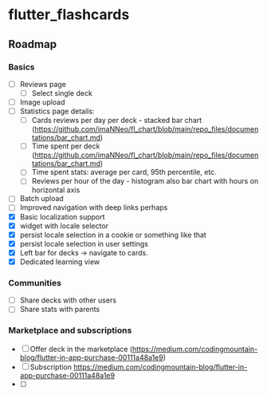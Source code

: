 # flutter_flashcards

## Roadmap

### Basics

- [ ] Reviews page
  - [ ] Select single deck
- [ ] Image upload
- [ ] Statistics page details:
  - [ ] Cards reviews per day per deck - stacked bar chart (https://github.com/imaNNeo/fl_chart/blob/main/repo_files/documentations/bar_chart.md)
  - [ ] Time spent per deck (https://github.com/imaNNeo/fl_chart/blob/main/repo_files/documentations/bar_chart.md)
  - [ ] Time spent stats: average per card, 95th percentile, etc.
  - [ ] Reviews per hour of the day - histogram also bar chart with hours on horizontal axis
- [ ] Batch upload
- [ ] Improved navigation with deep links perhaps
- [x] Basic localization support
- [x] widget with locale selector
- [x] persist locale selection in a cookie or something like that
- [x] persist locale selection in user settings
- [x] Left bar for decks -> navigate to cards.
- [x] Dedicated learning view

### Communities

- [ ] Share decks with other users
- [ ] Share stats with parents

### Marketplace and subscriptions

- [ ] Offer deck in the marketplace (https://medium.com/codingmountain-blog/flutter-in-app-purchase-00111a48a1e9)
- [ ] Subscription https://medium.com/codingmountain-blog/flutter-in-app-purchase-00111a48a1e9
- [ ]
